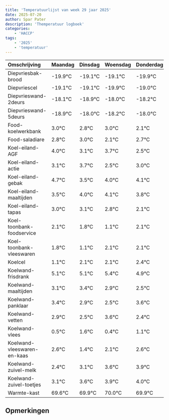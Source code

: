 ```yaml
---
title: 'Temperatuurlijst van week 29 jaar 2025'
date: 2025-07-20
author: Spar Pater
description: 'Themperatuur logboek'
categories:
    - 'HACCP'
tags:
    - '2025'
    - 'temperatuur'
---
```

|Omschrijving|Maandag|Dinsdag|Woensdag|Donderdag|Vrijdag|Zaterdag|Zondag|
|:---|:---|:---|:---|:---|:---|:---|:---|
|Diepvriesbak-brood|-19.9°C|-19.1°C|-19.1°C|-19.9°C|-19.0°C|-19.2°C|-19.0°C|
|Diepvriescel|-19.1°C|-19.1°C|-19.9°C|-19.0°C|-19.2°C|-19.0°C|-19.9°C|
|Diepvrieswand-2deurs|-18.1°C|-18.9°C|-18.0°C|-18.2°C|-18.0°C|-18.9°C|-18.3°C|
|Diepvrieswand-5deurs|-18.9°C|-18.0°C|-18.2°C|-18.0°C|-18.9°C|-18.3°C|-19.5°C|
|Food-koelwerkbank|3.0°C|2.8°C|3.0°C|2.1°C|2.7°C|1.5°C|2.0°C|
|Food-saladiare|2.8°C|3.0°C|2.1°C|2.7°C|1.5°C|2.0°C|2.1°C|
|Koel-eiland-AGF|4.0°C|3.1°C|3.7°C|2.5°C|3.0°C|3.1°C|2.8°C|
|Koel-eiland-actie|3.1°C|3.7°C|2.5°C|3.0°C|3.1°C|2.8°C|2.1°C|
|Koel-eiland-gebak|4.7°C|3.5°C|4.0°C|4.1°C|3.8°C|3.1°C|4.1°C|
|Koel-eiland-maaltijden|3.5°C|4.0°C|4.1°C|3.8°C|3.1°C|4.1°C|4.1°C|
|Koel-eiland-tapas|3.0°C|3.1°C|2.8°C|2.1°C|3.1°C|3.1°C|3.4°C|
|Koel-toonbank-foodservice|2.1°C|1.8°C|1.1°C|2.1°C|2.1°C|2.4°C|1.9°C|
|Koel-toonbank-vleeswaren|1.8°C|1.1°C|2.1°C|2.1°C|2.4°C|1.9°C|1.5°C|
|Koelcel|1.1°C|2.1°C|2.1°C|2.4°C|1.9°C|1.5°C|2.6°C|
|Koelwand-frisdrank|5.1°C|5.1°C|5.4°C|4.9°C|4.5°C|5.6°C|4.4°C|
|Koelwand-maaltijden|3.1°C|3.4°C|2.9°C|2.5°C|3.6°C|2.4°C|3.1°C|
|Koelwand-panklaar|3.4°C|2.9°C|2.5°C|3.6°C|2.4°C|3.1°C|3.6°C|
|Koelwand-vetten|2.9°C|2.5°C|3.6°C|2.4°C|3.1°C|3.6°C|3.9°C|
|Koelwand-vlees|0.5°C|1.6°C|0.4°C|1.1°C|1.6°C|1.9°C|2.0°C|
|Koelwand-vleeswaren-en-kaas|2.6°C|1.4°C|2.1°C|2.6°C|2.9°C|3.0°C|2.9°C|
|Koelwand-zuivel-melk|2.4°C|3.1°C|3.6°C|3.9°C|4.0°C|3.9°C|3.6°C|
|Koelwand-zuivel-toetjes|3.1°C|3.6°C|3.9°C|4.0°C|3.9°C|3.6°C|3.1°C|
|Warmte-kast|69.6°C|69.9°C|70.0°C|69.9°C|69.6°C|69.1°C|68.4°C|

## Opmerkingen


